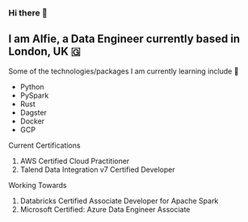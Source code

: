 ### Hi there 👋

## I am Alfie, a Data Engineer currently based in London, UK 🇬

Some of the technologies/packages I am currently learning include 📘

-   Python
-   PySpark
-   Rust
-   Dagster
-   Docker
-   GCP

Current Certifications
1. AWS Certified Cloud Practitioner
2. Talend Data Integration v7 Certified Developer

Working Towards
1. Databricks Certified Associate Developer for Apache Spark
2. Microsoft Certified: Azure Data Engineer Associate
